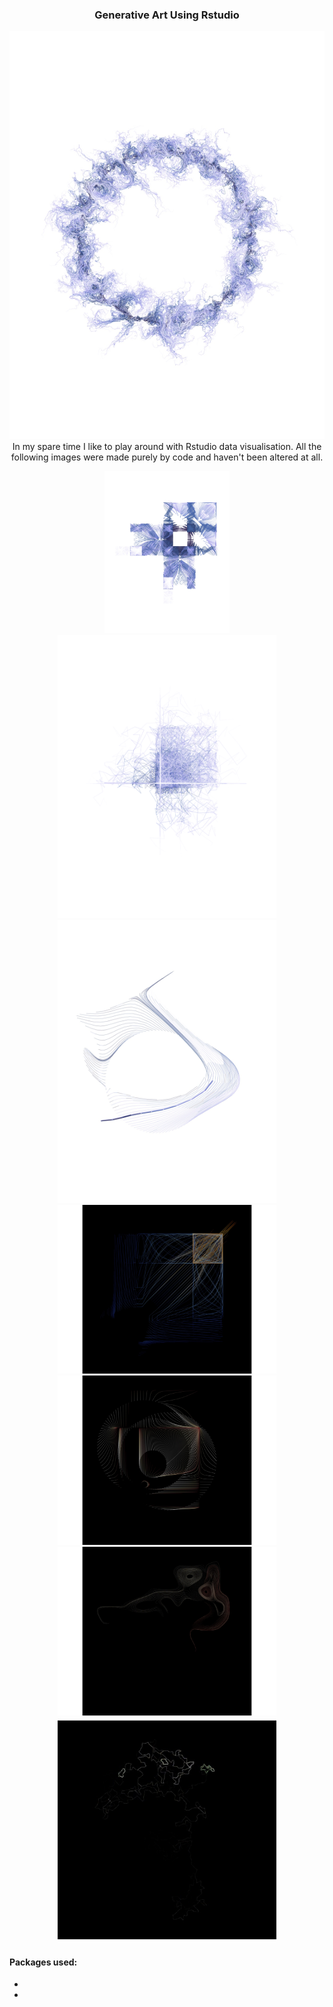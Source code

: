 
### <p align=center> <b>Generative Art Using Rstudio
</b>
</p>


<p align="center">
  <img  src="img/9.jpg">
  <br>
 In my spare time I like to play around with Rstudio data visualisation. All the following images were made purely by code and haven't been altered at all.
</p>

<p align="center">
 <img  src="img/8.jpg" width="200" >
  <img  src="img/6.jpg" width="350" >
  <img  src="img/7.jpg" width="350">
   <img  src="img/2.jpg" width="350" >
    <img  src="img/3.jpg" width="350">
     <img  src="img/1.jpg" width="350">
       <img  src="img/10.jpeg" width="350">
  <br>


#### Packages used:
- 
- 
